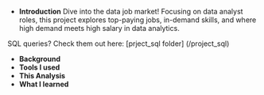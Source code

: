 - **Introduction**
  Dive into the data job market! Focusing on data analyst roles, this project explores top-paying jobs, in-demand skills, and where high demand meets high salary in data analytics.

SQL queries? Check them out here: [prject_sql folder] (/project_sql)

- **Background**
- **Tools I used**
- **This Analysis**
- **What I learned**

